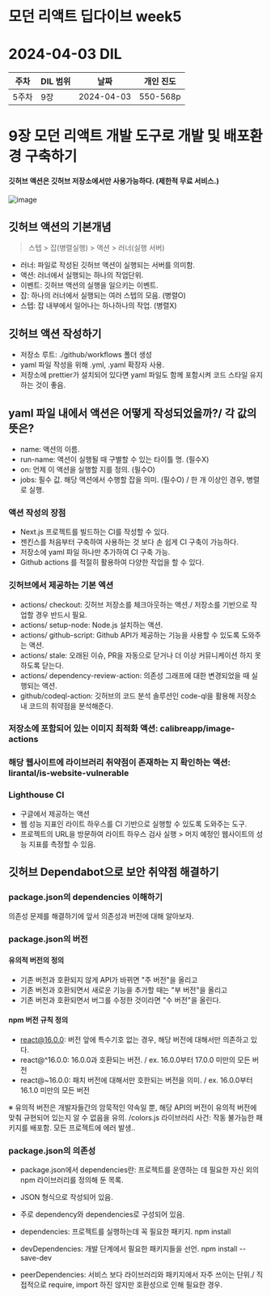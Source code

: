 # 모던 리액트 딥다이브 week5
# 2024-04-03 DIL

|주차|DIL 범위|날짜|개인 진도|
|------|---|---|---|
| 5주차 |9장|2024-04-03|550-568p|


# 9장 모던 리액트 개발 도구로 개발 및 배포환경 구축하기

#### 깃허브 액션은 깃허브 저장소에서만 사용가능하다. (제한적 무료 서비스.)

![image](https://github.com/monthly-cs/2024-03-modern-react-deep-dive/assets/116958681/ba139460-67d3-4380-a4f4-40d583ab02d3)

## 깃허브 액션의 기본개념
> 스텝 > 잡(병렬실행) > 액션 > 러너(실행 서버)

- 러너: 파일로 작성된 깃허브 액션이 실행되는 서버를 의미함.
- 액션: 러너에서 실행되는 하나의 작업단위.
- 이벤트: 깃허브 액션의 실행을 일으키는 이벤트.
- 잡: 하나의 러너에서 실행되는 여러 스텝의 모음. (병렬O)
- 스텝: 잡 내부에서 일어나는 하나하나의 작업. (병렬X)

## 깃허브 액션 작성하기

- 저장소 루트: ./github/workflows 폴더 생성
- yaml 파일 작성을 위해 .yml, .yaml 확장자 사용.
- 저장소에 prettier가 설치되어 있다면 yaml 파일도 함께 포함시켜 코드 스타일 유지하는 것이 좋음.

## yaml 파일 내에서 액션은 어떻게 작성되었을까?/ 각 값의 뜻은?

- name: 액션의 이름.
- run-name: 액션이 실행될 때 구별할 수 있는 타이틀 명. (필수X)
- on: 언제 이 액션을 실행할 지를 정의. (필수O)
- jobs: 필수 값. 해당 액션에서 수행할 잡을 의미. (필수O) / 한 개 이상인 경우, 병렬로 실행.


### 액션 작성의 장점
- Next.js 프로젝트를 빌드하는 CI를 작성할 수 있다.
- 젠킨스를 처음부터 구축하여 사용하는 것 보다 손 쉽게 CI 구축이 가능하다. 
- 저장소에 yaml 파일 하나만 추가하여 CI 구축 가능.
- Github actions 를 적절히 활용하여 다양한 작업을 할 수 있다.

### 깃허브에서 제공하는 기본 엑션

- actions/ checkout: 깃허브 저장소를 체크아웃하는 액션./ 저장소를 기반으로 작업할 경우 반드시 필요.
- actions/ setup-node: Node.js 설치하는 액션.
- actions/ github-script: Github API가 제공하는 기능을 사용할 수 있도록 도와주는 액션.
- actions/ stale: 오래된 이슈, PR을 자동으로 닫거나 더 이상 커뮤니케이션 하지 못하도록 닫는다.
- actions/ dependency-review-action: 의존성 그래프에 대한 변경되었을 때 실행되는 액션.
- github/codeql-action: 깃허브의 코드 분석 솔루션인 code-ql을 활용해 저장소 내 코드의 취약점을 분석해준다.


### 저장소에 포함되어 있는 이미지 최적화 액션: calibreapp/image-actions 

### 해당 웹사이트에 라이브러리 취약점이 존재하는 지 확인하는 액션: lirantal/is-website-vulnerable 

### Lighthouse CI
- 구글에서 제공하는 액션
- 웹 성능 지표인 라이트 하우스를 CI 기반으로 실행할 수 있도록 도와주는 도구.
- 프로젝트의 URL을 방문하여 라이트 하우스 검사 실행 > 머지 예정인 웹사이트의 성능 지표를 측정할 수 있음.

## 깃허브 Dependabot으로 보안 취약점 해결하기

### package.json의 dependencies 이해하기

의존성 문제를 해결하기에 앞서 의존성과 버전에 대해 알아보자.

### package.json의 버전

#### 유의적 버전의 정의

- 기존 버전과 호환되지 않게 API가 바뀌면 "주 버전"을 올리고
- 기존 버전과 호환되면서 새로운 기능을 추가할 때는 "부 버전"을 올리고
- 기존 버전과 호환되면서 버그를 수정한 것이라면 "수 버전"을 올린다.

#### npm 버전 규칙 정의
- react@16.0.0: 버전 앞에 특수기호 없는 경우, 해당 버전에 대해서만 의존하고 있다.
- react@^16.0.0: 16.0.0과 호환되는 버전. / ex. 16.0.0부터 17.0.0 미만의 모든 버전
- react@~16.0.0: 패치 버전에 대해서만 호한되는 버전을 의미. / ex. 16.0.0부터 16.1.0 미만의 모든 버전

※ 유의적 버전은 개발자들간의 암묵적인 약속일 뿐, 해당 API의 버전이 유의적 버전에 맞춰 규현되어 있는지 알 수 없음을 유의. 
/colors.js 라이브러리 사건: 작동 불가능한 패키지를 배포함. 모든 프로젝트에 에러 발생..

### package.json의 의존성
- package.json에서 dependencies란: 프로젝트를 운영하는 데 필요한 자신 외의 npm 라이브러리를 정의해 둔 목록.
- JSON 형식으로 작성되어 있음.  
- 주로 dependency와 dependencies로 구성되어 있음.


- dependencies: 프로젝트를 실행하는데 꼭 필요한 패키지. npm install
- devDependencies: 개발 단계에서 필요한 패키지들을 선언. npm install --save-dev
- peerDependencies: 서비스 보다 라이브러리와 패키지에서 자주 쓰이는 단위./ 직접적으로 require, import 하진 않지만 호환성으로 인해 필요한 경우.
